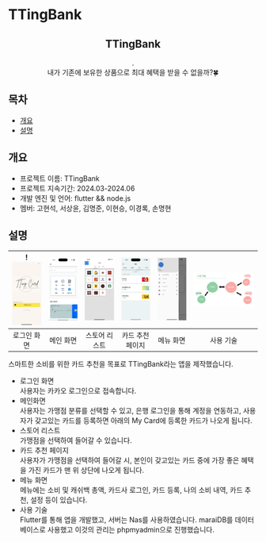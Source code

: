 # TTingBank

<div align="center">
<h2> TTingBank</h2>
.<br> 내가 기존에 보유한 상품으로 최대 혜택을 받을 수 없을까?🍀
</div>

## 목차
  - [개요](#개요) 
  - [설명](#설명)

## 개요
- 프로젝트 이름: TTingBank
- 프로젝트 지속기간: 2024.03-2024.06
- 개발 엔진 및 언어: flutter && node.js
- 멤버: 고현석, 서상윤, 김명준, 이현승, 이경록, 손명현

## 설명
|!![alt text](image.png)|![alt text](image-1.png)|![alt text](image-2.png)|![alt text](image-3.png)|![alt text](image-4.png)|![alt text](image-5.png)
|:---:|:---:|:---:|:---:|:---:|:---:|
|로그인 화면|메인 화면|스토어 리스트|카드 추천 페이지|메뉴 화면|사용 기술

스마트한 소비를 위한 카드 추천을 목표로 TTingBank라는 앱을 제작했습니다.<br>
- 로그인 화면 <br>
사용자는 카카오 로그인으로 접속합니다.
- 메인화면<br>
사용자는 가맹점 분류를 선택할 수 있고, 은행 로그인을 통해 계정을 연동하고, 사용자가 갖고있는 카드를 등록하면 아래의 My Card에 등록한 카드가 나오게 됩니다.
- 스토어 리스트<br>
가맹점을 선택하여 들어갈 수 있습니다.
- 카드 추천 페이지<br>
사용자가 가맹점을 선택하여 들어갈 시, 본인이 갖고있는 카드 중에 가장 좋은 혜택을 가진 카드가 맨 위 상단에 나오게 됩니다.
- 메뉴 화면<br>
메뉴에는 소비 및 캐쉬백 총액, 카드사 로그인, 카드 등록, 나의 소비 내역, 카드 추천, 설정 등이 있습니다.
- 사용 기술<br>
Flutter를 통해 앱을 개발했고, 서버는 Nas를 사용하였습니다. maraiDB를 데이터베이스로 사용했고 이것의 관리는 phpmyadmin으로 진행했습니다.
